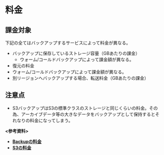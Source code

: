 # 料金
## 課金対象
下記の全てはバックアップするサービスによって料金が異なる。
- バックアップに保存しているストレージ容量（GBあたりの課金）
  - ウォーム/コールドバックアップによって課金額が異なる。
-  復元の料金
  - ウォーム/コールドバックアップによって課金額が異なる。 
- 別リージョンへバックアップする場合、転送料金（GBあたりの課金）

## 注意点
- S3バックアップはS3の標準クラスのストレージと同じくらいの料金。その為、アーカイブデータ等の大きなデータをバックアップとして保持するとそれなりの料金になってしまう。

**<参考資料>**  
- [**Backupの料金**](https://aws.amazon.com/jp/backup/pricing/)
- [**S3の料金**](https://aws.amazon.com/jp/s3/pricingx)
